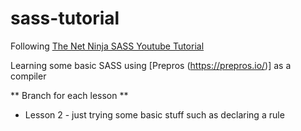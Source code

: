 # sass-tutorial

Following [The Net Ninja SASS Youtube Tutorial](https://www.youtube.com/playlist?list=PL4cUxeGkcC9iEwigam3gTjU_7IA3W2WZA)

Learning some basic SASS using [Prepros (https://prepros.io/)] as a compiler

** Branch for each lesson ** 
* Lesson 2 - just trying some basic stuff such as declaring a rule
